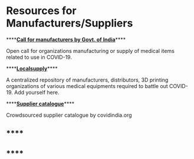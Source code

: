 # Resources for Manufacturers/Suppliers

\*\*\*\*[**Call for manufacturers by Govt. of India**](http://jan-sampark.nic.in/campaigns/2020/26-Mar/MSME/index.html)\*\*\*\*

Open call for organizations manufacturing or supply of medical items related to use in COVID-19.

\*\*\*\*[**Localsupply**](https://localsupply.in/)\*\*\*\*

A centralized repository of manufacturers, distributors, 3D printing organizations of various medical equipments required to battle out COVID-19. Add yourself here.

\*\*\*\*[**Supplier catalogue**](https://airtable.com/shrCKnk7easkiJMO4/tblI3dadTtpoeUzYF?blocks=hide)\*\*\*\*

Crowdsourced supplier catalogue by covidindia.org

## \*\*\*\*

## \*\*\*\*

